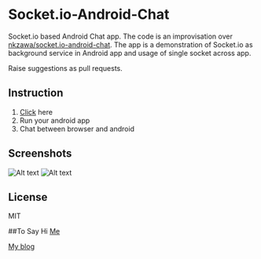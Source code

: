 # Socket.io-Android-Chat
Socket.io based Android Chat app. The code is an improvisation over [nkzawa/socket.io-android-chat](https://github.com/nkzawa/socket.io-android-chat). The app is a demonstration of Socket.io as background service in Android app and usage of single socket across app.

Raise suggestions as pull requests.

## Instruction
1. [Click](http://socket.io/demos/chat/) here
2. Run your android app
3. Chat between browser and android


## Screenshots

![Alt text](/../screenshot/screenshot/Login.png?raw=true "Login Screen") 
![Alt text](/../screenshot/screenshot/Chat.png?raw=true "Chat Screen")

## License

MIT

##To Say Hi
[Me](https://in.linkedin.com/in/dhilipr)

[My blog](https://mobilitysolutionsexpert.wordpress.com/)
